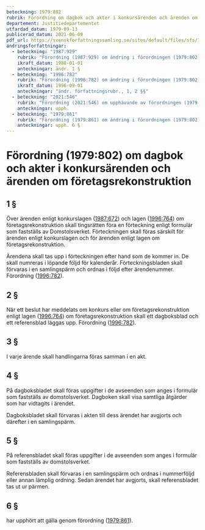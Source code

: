 ```yaml
---
beteckning: 1979:802
rubrik: Förordning om dagbok och akter i konkursärenden och ärenden om företagsrekonstruktion
departement: Justitiedepartementet
utfardad_datum: 1979-09-13
publicerad_datum: 2021-06-09
pdf_url: https://svenskforfattningssamling.se/sites/default/files/sfs/1979-09/SFS1979-802.pdf
andringsforfattningar:
  - beteckning: "1987:929"
    rubrik: "Förordning (1987:929) om ändring i förordningen (1979:802) om dagbok och akter i konkurs- och ackordsärenden"
    ikraft_datum: 1988-01-01
    anteckningar: ändr. 1 §
  - beteckning: "1996:782"
    rubrik: "Förordning (1996:782) om ändring i förordningen (1979:802) om dagbok och akter i konkurs- och ackordsärenden"
    ikraft_datum: 1996-09-01
    anteckningar: "ändr. författningsrubr., 1, 2 §§"
  - beteckning: "2021:546"
    rubrik: "Förordning (2021:546) om upphävande av förordningen (1979:802) om dagbok och akter i konkursärenden och ärenden om företagsrekonstruktion"
    anteckningar: upph.
  - beteckning: "1979:861"
    rubrik: "Förordning (1979:861) om ändring i förordningen (1979:802) om dagbok och akter i konkurs- och ackordsärenden"
    anteckningar: upph. 6 §
---
```


# Förordning (1979:802) om dagbok och akter i konkursärenden och ärenden om företagsrekonstruktion

## 1 §

Över ärenden enligt konkurslagen ([1987:672](https://selex.se/eli/sfs/1987/672)) och lagen ([1996:764](https://selex.se/eli/sfs/1996/764)) om företagsrekonstruktion skall tingsrätten föra en förteckning enligt formulär som fastställs av Domstolsverket. Förteckningen skall föras särskilt för ärenden enligt konkurslagen och för ärenden enligt lagen om företagsrekonstruktion.

Ärendena skall tas upp i förteckningen efter hand som de kommer in. De skall numreras i löpande följd för kalenderår. Förteckningsbladen skall förvaras i en samlingspärm och ordnas i följd efter ärendenummer. Förordning ([1996:782](https://selex.se/eli/sfs/1996/782)).

## 2 §

När ett beslut har meddelats om konkurs eller om företagsrekonstruktion enligt lagen ([1996:764](https://selex.se/eli/sfs/1996/764)) om företagsrekonstruktion skall ett dagboksblad och ett referensblad läggas upp. Förordning ([1996:782](https://selex.se/eli/sfs/1996/782)).

## 3 §

I varje ärende skall handlingarna föras samman i en akt.

## 4 §

På dagboksbladet skall föras uppgifter i de avseenden som anges i formulär som fastställs av domstolsverket. Dagboken skall visa samtliga åtgärder som har vidtagits i ärendet.

Dagboksbladet skall förvaras i akten till dess ärendet har avgjorts och därefter i en samlingspärm.

## 5 §

På referensbladet skall föras uppgifter i de avseenden som anges i formulär som fastställs av domstolsverket.

Referensbladen skall förvaras i en samlingspärm och ordnas i nummerföljd eller annan lämplig ordning. Sedan ärendet har avgjorts, skall referensbladet tas ut ur pärmen.

## 6 §

har upphört att gälla genom förordning ([1979:861](https://selex.se/eli/sfs/1979/861)).